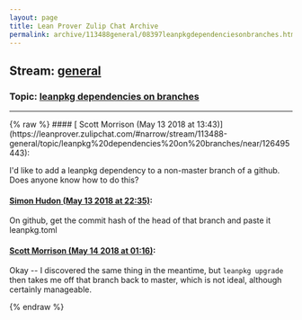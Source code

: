 ```yaml
---
layout: page
title: Lean Prover Zulip Chat Archive 
permalink: archive/113488general/08397leanpkgdependenciesonbranches.html
---
```


## Stream: [general](https://leanprover-community.github.io/archive/113488general/index.html)
### Topic: [leanpkg dependencies on branches](https://leanprover-community.github.io/archive/113488general/08397leanpkgdependenciesonbranches.html)

---

<base href="https://leanprover.zulipchat.com">
{% raw %}
#### [ Scott Morrison (May 13 2018 at 13:43)](https://leanprover.zulipchat.com/#narrow/stream/113488-general/topic/leanpkg%20dependencies%20on%20branches/near/126495443):
<p>I'd like to add a leanpkg dependency to a non-master branch of a github. Does anyone know how to do this?</p>

#### [ Simon Hudon (May 13 2018 at 22:35)](https://leanprover.zulipchat.com/#narrow/stream/113488-general/topic/leanpkg%20dependencies%20on%20branches/near/126508892):
<p>On github, get the commit hash of the head of that branch and paste it leanpkg.toml</p>

#### [ Scott Morrison (May 14 2018 at 01:16)](https://leanprover.zulipchat.com/#narrow/stream/113488-general/topic/leanpkg%20dependencies%20on%20branches/near/126513243):
<p>Okay -- I discovered the same thing in the meantime, but <code>leanpkg upgrade</code> then takes me off that branch back to master, which is not ideal, although certainly manageable.</p>


{% endraw %}
